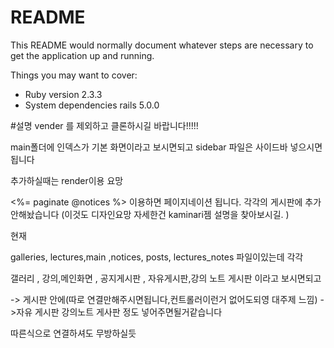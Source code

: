 # README

This README would normally document whatever steps are necessary to get the
application up and running.

Things you may want to cover:

* Ruby version
2.3.3
* System dependencies
rails 5.0.0


#설명
vender 를 제외하고 클론하시길 바랍니다!!!!!

main폴더에  인덱스가 기본 화면이라고 보시면되고 sidebar 파일은 사이드바 넣으시면됩니다

추가하실때는 render이용 요망

<%= paginate @notices %> 이용하면 페이지네이션 됩니다. 각각의 게시판에 추가안해놨습니다
(이것도 디자인요망 자세한건  kaminari젬 설명을 찾아보시길. )

현재

galleries, lectures,main ,notices, posts, lectures_notes 파일이있는데  각각

갤러리 , 강의,메인화면 , 공지게시판 , 자유게시판,강의 노트 게시판 이라고 보시면되고

->  게시판 안에(따로 연결만해주시면됩니다,컨트롤러이런거 없어도되영 대주제 느낌)
  ->자유 게시판 강의노트 게사판 정도 넣어주면될거같습니다
  
  따른식으로 연결하셔도 무방하실듯
  
  

